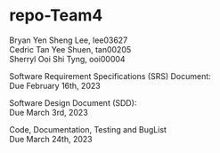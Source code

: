 # repo-Team4
Bryan Yen Sheng Lee, lee03627 <br />
Cedric Tan Yee Shuen, tan00205 <br />
Sherryl Ooi Shi Tyng, ooi00004 <br />


Software Requirement Specifications (SRS) Document: <br />
Due February 16th, 2023 <br />

Software Design Document (SDD):  <br />
Due March 3rd, 2023 <br />

Code, Documentation, Testing and BugList <br />
Due March 24th, 2023 <br />